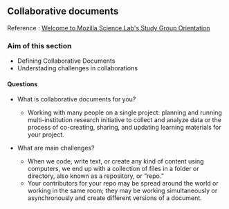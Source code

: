## Collaborative documents

Reference : [Welcome to Mozilla Science Lab's Study Group Orientation](https://mozillascience.github.io/study-group-orientation/3.1-collab-vers-github.html)

### Aim of this section

- Defining Collaborative Documents
- Understading challenges in collaborations

#### Questions

- What is collaborative documents for you?
    - Working with many people on a single project: planning and running multi-institution research initiative to collect and analyze data or the process of co-creating, sharing, and updating learning materials for your project.

- What are main challenges?
    - When we code, write text, or create any kind of content using computers, we end up with a collection of files in a folder or directory, also known as a repository, or “repo.”
    - Your contributors for your repo may be spread around the world or working in the same room; they may be working simultaneously or asynchronously and create different versions of a document.

